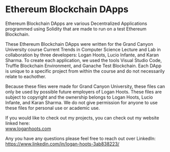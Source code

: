 # Ethereum Blockchain DApps #

Ethereum Blockchain DApps are various Decentralized Applications programmed using Solidity that are made to run on a test Ethereum Blockchain.

These Ethereum Blockchain DApps were written for the Grand Canyon University course Current Trends in Computer Science Lecture and Lab in collaboration by three developers: Logan Hoots, Lucio Infante, and Karan Sharma. To create each application, we used the tools Visual Studio Code, Truffle Blockchain Environment, and Ganache Test Blockchain. Each DApp is unique to a specific project from within the course and do not necessarily relate to eachother.

Because these files were made for Grand Canyon University, these files can only be used by possible future employers of Logan Hoots. These files are subject to copyright and the ownership belongs to Logan Hoots, Lucio Infante, and Karan Sharma. We do not give permission for anyone to use these files for personal use or academic use.

If you would like to check out my projects, you can check out my website linked here:\
 www.loganhoots.com

Any you have any questions please feel free to reach out over LinkedIn:\
  https://www.linkedin.com/in/logan-hoots-3ab838223/
